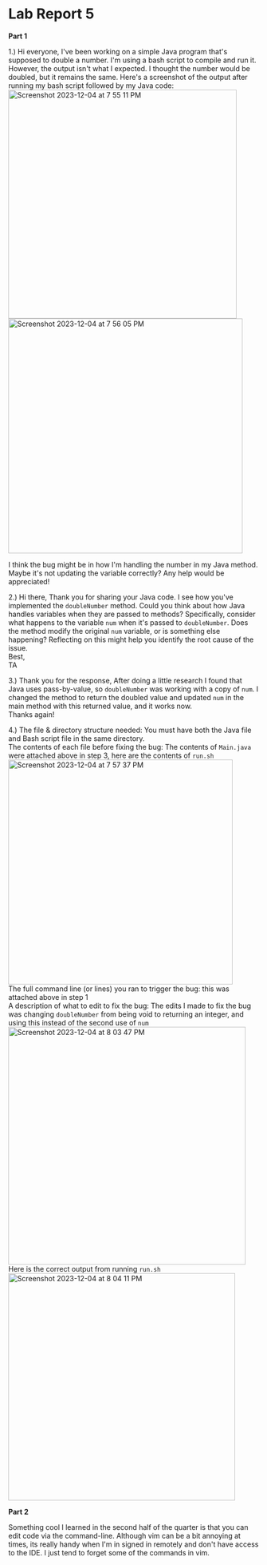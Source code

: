 # Lab Report 5  

**Part 1**  

1.) Hi everyone,
I've been working on a simple Java program that's supposed to double a number. I'm using a bash script to compile and run it.
However, the output isn't what I expected. I thought the number would be doubled, but it remains the same. Here's a screenshot of the output after running my bash script followed by my Java code:   
<img width="458" alt="Screenshot 2023-12-04 at 7 55 11 PM" src="https://github.com/jmmendelson/cse15l-lab-reports/assets/130113062/a102f78b-6683-4c29-bc06-bf7c10b148a4">   
<img width="470" alt="Screenshot 2023-12-04 at 7 56 05 PM" src="https://github.com/jmmendelson/cse15l-lab-reports/assets/130113062/c67397f9-7022-4ea5-84b3-9a30a8796c95">   
   
I think the bug might be in how I'm handling the number in my Java method. Maybe it's not updating the variable correctly? Any help would be appreciated!     

2.) Hi there,
Thank you for sharing your Java code. I see how you've implemented the `doubleNumber` method. Could you think about how Java handles variables when they are passed to methods?
Specifically, consider what happens to the variable `num` when it's passed to `doubleNumber`. Does the method modify the original `num` variable, or is something else happening?
Reflecting on this might help you identify the root cause of the issue.   
Best,   
TA  

3.) Thank you for the response,
After doing a little research I found that Java uses pass-by-value, so `doubleNumber` was working with a copy of `num`. I changed the method to return the doubled value and updated `num` 
in the main method with this returned value, and it works now.  
Thanks again!  

4.) The file & directory structure needed: You must have both the Java file and Bash script file in the same directory.   
The contents of each file before fixing the bug: The contents of `Main.java` were attached above in step 3, here are the contents of `run.sh`   
<img width="450" alt="Screenshot 2023-12-04 at 7 57 37 PM" src="https://github.com/jmmendelson/cse15l-lab-reports/assets/130113062/ff2b1af6-2abf-416e-b15c-3d7f7048f857">   
The full command line (or lines) you ran to trigger the bug: this was attached above in step 1   
A description of what to edit to fix the bug: The edits I made to fix the bug was changing `doubleNumber` from being void to returning an integer, and using this instead of the second use of `num`   
<img width="476" alt="Screenshot 2023-12-04 at 8 03 47 PM" src="https://github.com/jmmendelson/cse15l-lab-reports/assets/130113062/fcf0ab3b-bcdb-4af4-9b20-6c9cbdfc97f4">   
Here is the correct output from running `run.sh`   
<img width="455" alt="Screenshot 2023-12-04 at 8 04 11 PM" src="https://github.com/jmmendelson/cse15l-lab-reports/assets/130113062/31f9d3d2-83f4-4f23-bcff-972cfc041e22">

**Part 2**  

Something cool I learned in the second half of the quarter is that you can edit code via the command-line. Although vim can be a bit annoying at times, 
its really handy when I'm in signed in remotely and don't have access to the IDE. I just tend to forget some of the commands in vim.
